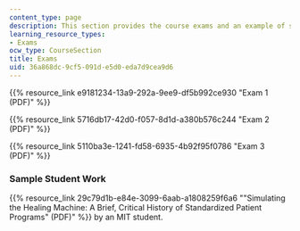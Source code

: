 ```yaml
---
content_type: page
description: This section provides the course exams and an example of student work.
learning_resource_types:
- Exams
ocw_type: CourseSection
title: Exams
uid: 36a868dc-9cf5-091d-e5d0-eda7d9cea9d6
---
```


{{% resource_link e9181234-13a9-292a-9ee9-df5b992ce930 "Exam 1 (PDF)" %}}

{{% resource_link 5716db17-42d0-f057-8d1d-a380b576c244 "Exam 2 (PDF)" %}}

{{% resource_link 5110ba3e-1241-fd58-6935-4b92f95f0786 "Exam 3 (PDF)" %}}

### Sample Student Work

{{% resource_link 29c79d1b-e84e-3099-6aab-a1808259f6a6 "\"Simulating the Healing Machine: A Brief, Critical History of Standardized Patient Programs\" (PDF)" %}} by an MIT student.